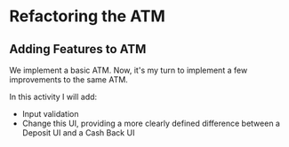 # Refactoring the ATM

## Adding Features to ATM

We implement a basic ATM. Now, it's my turn to implement a few improvements to the same ATM.

In this activity I will add:

- Input validation
- Change this UI, providing a more clearly defined difference between a Deposit UI and a Cash Back UI

